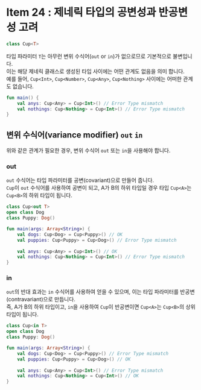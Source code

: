 # Item 24 : 제네릭 타입의 공변성과 반공변성 고려

```kotlin
class Cup<T>
```

타입 파라미터 `T`는 아무런 변위 수식어(`out` or `in`)가 없으로므로 기본적으로 불변입니다.  
이는 해당 제네릭 클래스로 생성된 타입 사이에는 어떤 관계도 없음을 의미 합니다.  
예를 들어, `Cup<Int>`, `Cup<Number>`, `Cup<Any>`, `Cup<Nothing>` 사이에는 어떠한 관계도 없습니다.

```kotlin
fun main() {
    val anys: Cup<Any> = Cup<Int>() // Error Type mismatch
    val nothings: Cup<Nothing> = Cup<Int>() // Error Type mismatch
}
```

## 변위 수식어(variance modifier) `out` `in`
위와 같은 관계가 필요한 경우, 변위 수식어 `out` 또는 `in`을 사용해야 합니다.

### out
`out` 수식어는 타입 파라미터를 공변(covariant)으로 만들어 줍니다.  
`Cup`이 `out` 수식어를 사용하여 공변이 되고, A가 B의 하위 타입일 경우 타입 `Cup<A>`는 `Cup<B>`의 하위 타입이 됩니다.

```kotlin
class Cup<out T>
open class Dog
class Puppy: Dog()

fun main(args: Array<String>) {
    val dogs: Cup<Dog> = Cup<Puppy>() // OK
    val puppies: Cup<Puppy> = Cup<Dog>() // Error Type mismatch
    
    val anys: Cup<Any> = Cup<Int>() // OK
    val nothings: Cup<Nothing> = Cup<Int>() // Error Type mismatch
}
```

### in

`out`의 반대 효과는 `in` 수식어를 사용하여 얻을 수 있으며, 이는 타입 파라미터를 반공변(contravariant)으로 만듭니다.  
즉, A가 B의 하위 타입이고, `in`을 사용하여 `Cup`이 반공변이면 `Cup<A>`는 `Cup<B>`의 상위 타입이 됩니다.


```kotlin
class Cup<in T>
open class Dog
class Puppy: Dog()

fun main(args: Array<String>) {
    val dogs: Cup<Dog> = Cup<Puppy>() // Error Type mismatch
    val puppies: Cup<Puppy> = Cup<Dog>() // OK
    
    val anys: Cup<Any> = Cup<Int>() // Error Type mismatch
    val nothings: Cup<Nothing> = Cup<Int>() // OK
}
```